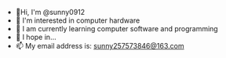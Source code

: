- 👋Hi, I'm @sunny0912
- 👀 I'm interested in computer hardware
- 🌱 I am currently learning computer software and programming
- 💞️ I hope in...
- 📫 My email address is: sunny257573846@163.com

<!---
#sunny0912/sunny0912 is a ✨ special ✨ repository because its `README.md` (this file) appears on your GitHub profile.
You can click the Preview link to take a look at your changes.
--->
